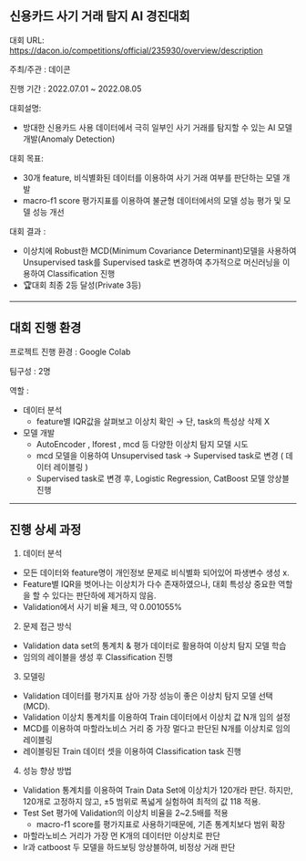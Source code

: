 ## 신용카드 사기 거래 탐지 AI 경진대회
대회 URL: https://dacon.io/competitions/official/235930/overview/description

주최/주관 : 데이콘

진행 기간 : 2022.07.01 ~ 2022.08.05

대회설명:
  * 방대한 신용카드 사용 데이터에서 극히 일부인 사기 거래를 탐지할 수 있는 AI 모델 개발(Anomaly Detection)

대회 목표:
  * 30개 feature, 비식별화된 데이터를 이용하여 사기 거래 여부를 판단하는 모델 개발
  * macro-f1 score 평가지표를 이용하여 불균형 데이터에서의 모델 성능 평가 및 모델 성능 개선

대회 결과 :
  * 이상치에 Robust한 MCD(Minimum Covariance Determinant)모델을 사용하여 Unsupervised task를 Supervised task로 변경하여 추가적으로 머신러닝을 이용하여 Classification 진행
  * 🏆대회 최종 2등 달성(Private 3등)
 * * *
 ## 대회 진행 환경
 프로젝트 진행 환경 : Google Colab
 
 팀구성 : 2명
 
 역할 :
  * 데이터 분석
    * feature별 IQR값을 살펴보고 이상치 확인 → 단, task의 특성상 삭제 X
  * 모델 개발
    * AutoEncoder , Iforest , mcd 등 다양한 이상치 탐지 모델 시도
    * mcd 모델을 이용하여 Unsupervised task → Supervised task로 변경 ( 데이터 레이블링 )
    * Supervised task로 변경 후, Logistic Regression, CatBoost 모델 앙상블 진행
* * *
## 진행 상세 과정
1. 데이터 분석
  * 모든 데이터와 feature명이 개인정보 문제로 비식별화 되어있어 파생변수 생성 x.
  * Feature별  IQR을 벗어나는 이상치가 다수 존재하였으나, 대회 특성상 중요한 역할을 할 수 있다는 판단하에 제거하지 않음.
  * Validation에서 사기 비율 체크, 약 0.001055%

2. 문제 접근 방식
  * Validation data set의 통계치 & 평가 데이터로 활용하여 이상치 탐지 모델 학습
  * 임의의 레이블을 생성 후 Classification 진행
  
3. 모델링
  * Validation 데이터를 평가지표 삼아 가장 성능이 좋은 이상치 탐지 모델 선택(MCD).
  * Validation 이상치 통계치를 이용하여 Train 데이터에서 이상치 값 N개 임의 설정
  * MCD를 이용하여 마할라노비스 거리 중 가장 멀다고 판단된 N개를 이상치로 임의 레이블링
  * 레이블링된 Train 데이터 셋을 이용하여 Classification task 진행

4. 성능 향상 방법
  * Validation 통계치를 이용하여 Train Data Set에 이상치가 120개라 판단. 
     하지만, 120개로 고정하지 않고, ±5 범위로 폭넓게 실험하여 최적의 값 118 적용.
  * Test Set 평가에 Validation의 이상치 비율을 2~2.5배를 적용
     * macro-f1 score를 평가지표로 사용하기때문에, 기존 통계치보다 범위 확장
  * 마할라노비스 거리가 가장 먼 K개의 데이터만 이상치로 판단
  * lr과 catboost 두 모델을 하드보팅 앙상블하여, 비정상 거래 판단 
